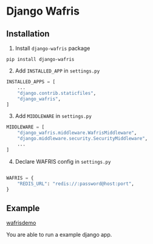 # Django Wafris

## Installation

1. Install `django-wafris` package

```terminal
pip install django-wafris
```

2. Add `INSTALLED_APP` in `settings.py`

```python
INSTALLED_APPS = [
    ...
    "django.contrib.staticfiles",
    "django_wafris",
]
```

3. Add `MIDDLEWARE` in `settings.py`

```python
MIDDLEWARE = [
    "django_wafris.middleware.WafrisMiddleware",
    "django.middleware.security.SecurityMiddleware",
    ...
]
```

4. Declare WAFRIS config in `settings.py`

```python

WAFRIS = {
    "REDIS_URL": "redis://:password@host:port",
}
```


## Example

[wafrisdemo](https://github.com/bkayranci/django-wafris/tree/main/wafrisdemo)

You are able to run a example django app.